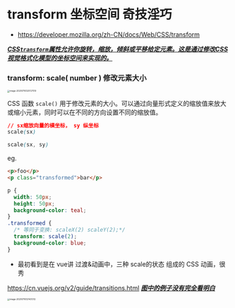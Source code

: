 # transform 坐标空间 奇技淫巧

* https://developer.mozilla.org/zh-CN/docs/Web/CSS/transform

**<u>*CSS`transform`属性允许你旋转，缩放，倾斜或平移给定元素。这是通过修改CSS视觉格式化模型的坐标空间来实现的。*</u>**





### transform: scale( number ) 修改元素大小

<img src="/Users/bamlin/Library/Application Support/typora-user-images/image-20200716120727519.png" alt="image-20200716120727519" style="zoom: 33%;" />



CSS 函数 `scale()` 用于修改元素的大小。可以通过向量形式定义的缩放值来放大或缩小元素，同时可以在不同的方向设置不同的缩放值。

```css
// sx缩放向量的横坐标， sy 纵坐标
scale(sx)

scale(sx, sy)
```

eg.

```html
<p>foo</p>
<p class="transformed">bar</p>
```

```scss
p { 
  width: 50px;
  height: 50px;
  background-color: teal;
}
.transformed {
  /* 等同于变换: scaleX(2) scaleY(2);*/
  transform: scale(2);
  background-color: blue;
}
```



* 最初看到是在 vue讲 过渡&动画中，三种 scale的状态 组成的 CSS 动画，很秀

https://cn.vuejs.org/v2/guide/transitions.html       **<u>*图中的例子没有完全看明白*</u>**



<img src="/Users/bamlin/Library/Application Support/typora-user-images/image-20200716121431312.png" alt="image-20200716121431312" style="zoom:33%;" />